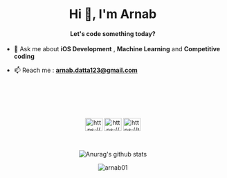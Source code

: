 <h1 align="center">Hi 👋, I'm Arnab</h1>

<h4 align="center">Let's code something today?</h4>

- 💬 Ask me about **iOS Development** , **Machine Learning** and **Competitive coding**
 
- 📫 Reach me : **arnab.datta123@gmail.com**

<br>

<p align="center">
<br><br><br>
<a href="https://www.linkedin.com/in/arnabdatta01/" target="blank"><img align="center" src="https://cdn.jsdelivr.net/npm/simple-icons@3.0.1/icons/linkedin.svg" alt="https://www.linkedin.com/in/arnabdatta01/" height="30" width="40" /></a>
<a href="https://www.instagram.com/_arnab_01/" target="blank"><img align="center" src="https://cdn.jsdelivr.net/npm/simple-icons@3.0.1/icons/instagram.svg" alt="https://www.instagram.com/_arnab_01/" height="30" width="40" /></a>
<a href="https://t.me/arnab_001" target="blank"><img align="center" src="https://cdn.jsdelivr.net/npm/simple-icons@3.0.1/icons/telegram.svg" alt="https://t.me/arnab_001" height="30" width="40" /></a>
</p>

<br>

<p align="center">
  <img align="center" src="https://github-readme-stats.anuraghazra1.vercel.app/api?username=arnab01&show_icons=true&include_all_commits=true&theme=material-palenight" alt="Anurag's github stats" />
</p>

<p align="center">
  <img align="center" src="https://github-readme-streak-stats.herokuapp.com/?user=arnab01&theme=material-palenight" alt="arnab01" />
</p>

<br>

